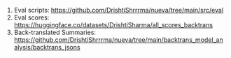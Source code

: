 1. Eval scripts: https://github.com/DrishtiShrrrma/nueva/tree/main/src/eval
2. Eval scores: https://huggingface.co/datasets/DrishtiSharma/all_scores_backtrans
3. Back-translated Summaries: https://github.com/DrishtiShrrrma/nueva/tree/main/backtrans_model_analysis/backtrans_jsons




